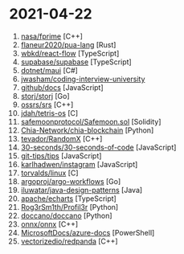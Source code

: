 # 2021-04-22

1. [nasa/fprime](https://github.com/nasa/fprime "F' - A flight software and embedded systems framework") [C++]
2. [flaneur2020/pua-lang](https://github.com/flaneur2020/pua-lang "") [Rust]
3. [wbkd/react-flow](https://github.com/wbkd/react-flow "Highly customizable library for building interactive node-based UIs, editors, flow charts and diagrams") [TypeScript]
4. [supabase/supabase](https://github.com/supabase/supabase "The open source Firebase alternative. Follow to stay updated about our public Beta.") [TypeScript]
5. [dotnet/maui](https://github.com/dotnet/maui ".NET MAUI is the .NET Multi-platform App UI, a framework for building native device applications spanning mobile, tablet, and desktop.") [C#]
6. [jwasham/coding-interview-university](https://github.com/jwasham/coding-interview-university "A complete computer science study plan to become a software engineer.") 
7. [github/docs](https://github.com/github/docs "The open-source repo for docs.github.com") [JavaScript]
8. [storj/storj](https://github.com/storj/storj "Ongoing Storj v3 development. Decentralized cloud object storage that is affordable, easy to use, private, and secure.") [Go]
9. [ossrs/srs](https://github.com/ossrs/srs "SRS is a simple, high efficiency and realtime video server, supports RTMP/WebRTC/HLS/HTTP-FLV/SRT/GB28181/RTSP.") [C++]
10. [jdah/tetris-os](https://github.com/jdah/tetris-os "An operating system, but it only plays Tetris.") [C]
11. [safemoonprotocol/Safemoon.sol](https://github.com/safemoonprotocol/Safemoon.sol "safemoon contract") [Solidity]
12. [Chia-Network/chia-blockchain](https://github.com/Chia-Network/chia-blockchain "Chia blockchain python implementation (full node, farmer, harvester, timelord, and wallet)") [Python]
13. [tevador/RandomX](https://github.com/tevador/RandomX "Proof of work algorithm based on random code execution") [C++]
14. [30-seconds/30-seconds-of-code](https://github.com/30-seconds/30-seconds-of-code "Short JavaScript code snippets for all your development needs") [JavaScript]
15. [git-tips/tips](https://github.com/git-tips/tips "Most commonly used git tips and tricks.") [JavaScript]
16. [karlhadwen/instagram](https://github.com/karlhadwen/instagram "Subscribe to my YouTube channel: https://bit.ly/CognitiveSurge - Building Instagram Using React") [JavaScript]
17. [torvalds/linux](https://github.com/torvalds/linux "Linux kernel source tree") [C]
18. [argoproj/argo-workflows](https://github.com/argoproj/argo-workflows "Workflow engine for Kubernetes") [Go]
19. [iluwatar/java-design-patterns](https://github.com/iluwatar/java-design-patterns "Design patterns implemented in Java") [Java]
20. [apache/echarts](https://github.com/apache/echarts "Apache ECharts is a powerful, interactive charting and data visualization library for browser") [TypeScript]
21. [Rog3rSm1th/Profil3r](https://github.com/Rog3rSm1th/Profil3r "OSINT tool that allows you to find a person's accounts and emails + breached emails 🕵️") [Python]
22. [doccano/doccano](https://github.com/doccano/doccano "Open source text annotation tool for machine learning practitioner.") [Python]
23. [onnx/onnx](https://github.com/onnx/onnx "Open standard for machine learning interoperability") [C++]
24. [MicrosoftDocs/azure-docs](https://github.com/MicrosoftDocs/azure-docs "Open source documentation of Microsoft Azure") [PowerShell]
25. [vectorizedio/redpanda](https://github.com/vectorizedio/redpanda "Redpanda is the real-time engine for modern apps. Kafka API Compatible; 10x faster. See more at vectorized.io/redpanda") [C++]
